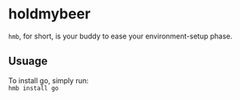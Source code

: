 # holdmybeer
`hmb`, for short, is your buddy to ease your environment-setup phase. 

## Usuage
To install go, simply run:   
`hmb install go`